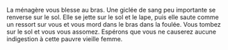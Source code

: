 La ménagère vous blesse au bras. Une giclée de sang peu importante se renverse sur le sol. Elle se jette sur le sol et le lape, puis elle saute comme un ressort sur vous et vous mord dans le bras dans la foulée. Vous tombez sur le sol et vous vous assomez. Espérons que vous ne causerez aucune indigestion à cette pauvre vieille femme.